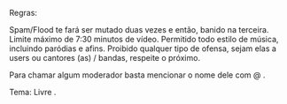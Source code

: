 Regras:

Spam/Flood te fará ser mutado duas vezes e então, banido na terceira.
Limite máximo de 7:30 minutos de vídeo.
Permitido todo estilo de música, incluindo paródias e afins.
Proibido qualquer tipo de ofensa, sejam elas a users ou cantores (as) / bandas, respeite o próximo.

Para chamar algum moderador basta mencionar o nome dele com @ .

Tema: Livre .
